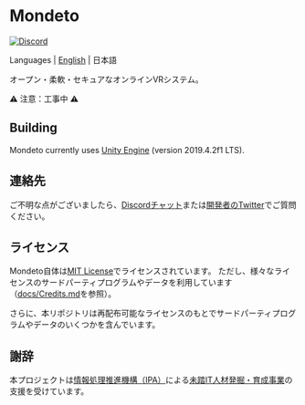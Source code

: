 # Mondeto
[![Discord](https://img.shields.io/discord/776494294756360222?label=discord)](https://discord.gg/XKQtmT2XxP)

Languages | [English](README.md) | 日本語

オープン・柔軟・セキュアなオンラインVRシステム。

⚠️ 注意：工事中 ⚠️

## Building
Mondeto currently uses [Unity Engine](https://unity.com/) (version 2019.4.2f1 LTS).

## 連絡先
ご不明な点がございましたら、[Discordチャット](https://discord.gg/XKQtmT2XxP)または[開発者のTwitter](https://twitter.com/tana_ash)でご質問ください。

## ライセンス
Mondeto自体は[MIT License](LICENSE)でライセンスされています。
ただし、様々なライセンスのサードパーティプログラムやデータを利用しています（[docs/Credits.md](docs/Credits.md)を参照）。

さらに、本リポジトリは再配布可能なライセンスのもとでサードパーティプログラムやデータのいくつかを含んでいます。

## 謝辞
本プロジェクトは[情報処理推進機構（IPA）](https://www.ipa.go.jp/)による[未踏IT人材発掘・育成事業](https://www.ipa.go.jp/jinzai/mitou/portal_index.html)の支援を受けています。